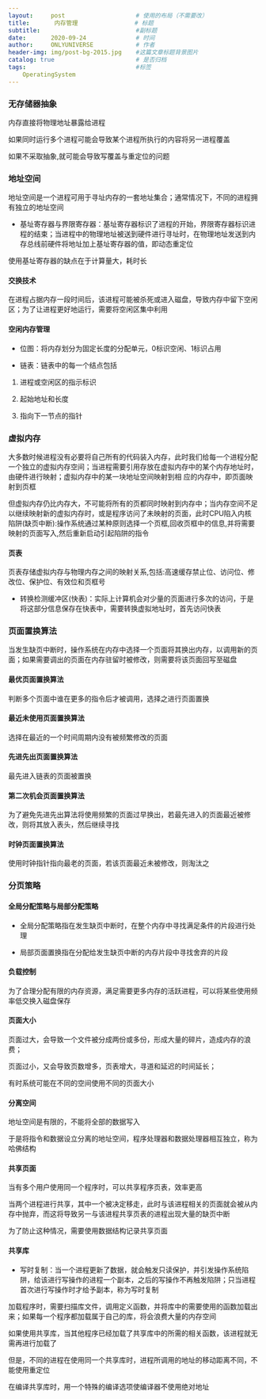 ```yaml
---
layout:     post                    # 使用的布局（不需要改）
title:       内存管理                # 标题 
subtitle:                           #副标题
date:       2020-09-24              # 时间
author:     ONLYUNIVERSE            # 作者
header-img: img/post-bg-2015.jpg    #这篇文章标题背景图片
catalog: true                       # 是否归档
tags:                               #标签
    OperatingSystem
---
```


### 无存储器抽象

内存直接将物理地址暴露给进程

如果同时运行多个进程可能会导致某个进程所执行的内容将另一进程覆盖

如果不采取抽象,就可能会导致写覆盖与重定位的问题

### 地址空间

地址空间是一个进程可用于寻址内存的一套地址集合；通常情况下，不同的进程拥有独立的地址空间

* 基址寄存器与界限寄存器：基址寄存器标识了进程的开始，界限寄存器标识进程的结束；当进程中的物理地址被送到硬件进行寻址时，在物理地址发送到内存总线前硬件将地址加上基址寄存器的值，即动态重定位

使用基址寄存器的缺点在于计算量大，耗时长

#### 交换技术

在进程占据内存一段时间后，该进程可能被杀死或进入磁盘，导致内存中留下空闲区；为了让进程更好地运行，需要将空闲区集中利用

#### 空闲内存管理

* 位图：将内存划分为固定长度的分配单元，0标识空闲、1标识占用

* 链表：链表中的每一个结点包括

1. 进程或空闲区的指示标识

2. 起始地址和长度

3. 指向下一节点的指针

### 虚拟内存

大多数时候进程没有必要将自己所有的代码装入内存，此时我们给每一个进程分配一个独立的虚拟内存空间；当进程需要引用存放在虚拟内存中的某个内存地址时，由硬件进行映射；虚拟内存中的某一块地址空间映射到相  应的内存中，即页面映射到页框

但虚拟内存仍比内存大，不可能将所有的页都同时映射到内存中；当内存空间不足以继续映射新的虚拟内存时，或是程序访问了未映射的页面，此时CPU陷入内核陷阱(缺页中断):操作系统通过某种原则选择一个页框,回收页框中的信息,并将需要映射的页面写入,然后重新启动引起陷阱的指令

#### 页表

页表存储虚拟内存与物理内存之间的映射关系,包括:高速缓存禁止位、访问位、修改位、保护位、有效位和页框号

* 转换检测缓冲区(快表)：实际上计算机会对少量的页面进行多次的访问，于是将这部分信息保存在快表中，需要转换虚拟地址时，首先访问快表

### 页面置换算法

当发生缺页中断时，操作系统在内存中选择一个页面将其换出内存，以调用新的页面；如果需要调出的页面在内存驻留时被修改，则需要将该页面回写至磁盘

#### 最优页面置换算法

判断多个页面中谁在更多的指令后才被调用，选择之进行页面置换

#### 最近未使用页面置换算法

选择在最近的一个时间周期内没有被频繁修改的页面

#### 先进先出页面置换算法

最先进入链表的页面被置换

#### 第二次机会页面置换算法

为了避免先进先出算法将使用频繁的页面过早换出，若最先进入的页面最近被修改，则将其放入表头，然后继续寻找

#### 时钟页面置换算法

使用时钟指针指向最老的页面，若该页面最近未被修改，则淘汰之

### 分页策略

#### 全局分配策略与局部分配策略

* 全局分配策略指在发生缺页中断时，在整个内存中寻找满足条件的片段进行处理

* 局部页面置换指在分配给发生缺页中断的内存片段中寻找舍弃的片段

#### 负载控制

为了合理分配有限的内存资源，满足需要更多内存的活跃进程，可以将某些使用频率低交换入磁盘保存

#### 页面大小

页面过大，会导致一个文件被分成两份或多份，形成大量的碎片，造成内存的浪费；

页面过小，又会导致页数增多，页表增大，寻道和延迟的时间延长；

有时系统可能在不同的空间使用不同的页面大小

#### 分离空间

地址空间是有限的，不能将全部的数据写入

于是将指令和数据设立分离的地址空间，程序处理器和数据处理器相互独立，称为哈佛结构

#### 共享页面

当有多个用户使用同一个程序时，可以共享程序页表，效率更高

当两个进程进行共享，其中一个被决定移走，此时与该进程相关的页面就会被从内存中抛弃，而这将导致另一与该进程共享页表的进程出现大量的缺页中断

为了防止这种情况，需要使用数据结构记录共享页面

#### 共享库

* 写时复制：当一个进程更新了数据，就会触发只读保护，并引发操作系统陷阱，给该进行写操作的进程一个副本，之后的写操作不再触发陷阱；只当进程首次进行写操作时才给予副本，称为写时复制

加载程序时，需要扫描库文件，调用定义函数，并将库中的需要使用的函数加载出来；如果每一个程序都加载属于自己的库，将会浪费大量的内存空间

如果使用共享库，当其他程序已经加载了共享库中的所需的相关函数，该进程就无需再进行加载了

但是，不同的进程在使用同一个共享库时，进程所调用的地址的移动距离不同，不能使用重定位

在编译共享库时，用一个特殊的编译选项使编译器不使用绝对地址

